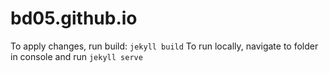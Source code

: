 # bd05.github.io

To apply changes, run build: `jekyll build`
To run locally, navigate to folder in console and run `jekyll serve`